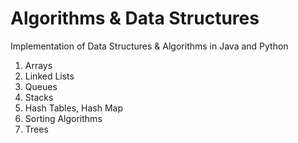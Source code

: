 # Algorithms & Data Structures
Implementation of Data Structures & Algorithms in Java and Python </br>

1. Arrays
2. Linked Lists
3. Queues
4. Stacks
5. Hash Tables, Hash Map
6. Sorting Algorithms
7. Trees
